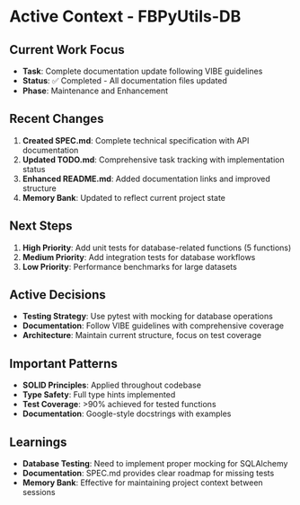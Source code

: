 # Active Context - FBPyUtils-DB

## Current Work Focus
- **Task**: Complete documentation update following VIBE guidelines
- **Status**: ✅ Completed - All documentation files updated
- **Phase**: Maintenance and Enhancement

## Recent Changes
1. **Created SPEC.md**: Complete technical specification with API documentation
2. **Updated TODO.md**: Comprehensive task tracking with implementation status
3. **Enhanced README.md**: Added documentation links and improved structure
4. **Memory Bank**: Updated to reflect current project state

## Next Steps
1. **High Priority**: Add unit tests for database-related functions (5 functions)
2. **Medium Priority**: Add integration tests for database workflows
3. **Low Priority**: Performance benchmarks for large datasets

## Active Decisions
- **Testing Strategy**: Use pytest with mocking for database operations
- **Documentation**: Follow VIBE guidelines with comprehensive coverage
- **Architecture**: Maintain current structure, focus on test coverage

## Important Patterns
- **SOLID Principles**: Applied throughout codebase
- **Type Safety**: Full type hints implemented
- **Test Coverage**: >90% achieved for tested functions
- **Documentation**: Google-style docstrings with examples

## Learnings
- **Database Testing**: Need to implement proper mocking for SQLAlchemy
- **Documentation**: SPEC.md provides clear roadmap for missing tests
- **Memory Bank**: Effective for maintaining project context between sessions
